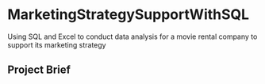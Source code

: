 # MarketingStrategySupportWithSQL
Using SQL and Excel to conduct data analysis for a movie rental company to support its marketing strategy

## Project Brief

